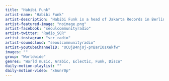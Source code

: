 ```yaml
---
title: "Habibi Funk"	
artist-name: "Habibi Funk"	
artist-description: "Habibi Funk is a head of Jakarta Records in Berlin. He is known as for collecting records from Africa, Arab, Asia and mixes them into his own flow. Not to mention his set, he runs a label (Jakarta records as well) reissuing Funk music from all over the world."	
artist-featured-image: "noimage.png"	
artist-facebook: "seoulcommunityradio"	
artist-twitter: "Radio_SCR"	
artist-instagram: "scr_radio"	
artist-soundcloud: "seoulcommunityradio"	
artist-youtubeChannelID: "UCUjB4nj0j-pYBaYI0sXekfw"	
images: ""	
group: "Worldwide"	
genres: "World music, Arabic, Eclectic, Funk, Disco"	
daily-motion-playlist: ""	
daily-motion-video: "x6unr0p"		
---
```


